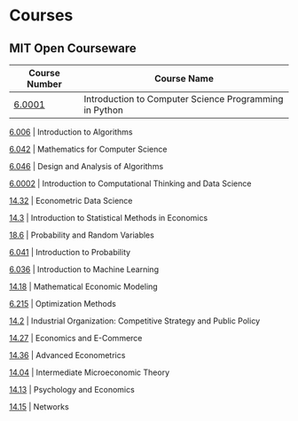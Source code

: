 # Courses

## MIT Open Courseware

Course Number | Course Name
--------------|------------
[6.0001](https://ocw.mit.edu/courses/electrical-engineering-and-computer-science/6-0001-introduction-to-computer-science-and-programming-in-python-fall-2016/) | Introduction to Computer Science Programming in Python

[6.006](https://ocw.mit.edu/courses/electrical-engineering-and-computer-science/6-006-introduction-to-algorithms-fall-2011/) | Introduction to Algorithms

[6.042](https://ocw.mit.edu/courses/electrical-engineering-and-computer-science/6-042j-mathematics-for-computer-science-spring-2015/) | Mathematics for Computer Science

[6.046](https://ocw.mit.edu/courses/electrical-engineering-and-computer-science/6-046j-design-and-analysis-of-algorithms-spring-2015/) | Design and Analysis of Algorithms

[6.0002](https://ocw.mit.edu/courses/electrical-engineering-and-computer-science/6-0002-introduction-to-computational-thinking-and-data-science-fall-2016/) | Introduction to Computational Thinking and Data Science

[14.32](https://ocw.mit.edu/courses/economics/14-32-econometrics-spring-2007/) | Econometric Data Science

[14.3](https://ocw.mit.edu/courses/economics/14-30-introduction-to-statistical-methods-in-economics-spring-2009/) | Introduction to Statistical Methods in Economics

[18.6](https://ocw.mit.edu/courses/mathematics/18-600-probability-and-random-variables-fall-2019) | Probability and Random Variables

[6.041](https://ocw.mit.edu/courses/electrical-engineering-and-computer-science/6-041-probabilistic-systems-analysis-and-applied-probability-fall-2010) | Introduction to Probability

[6.036](https://ocw.mit.edu/courses/electrical-engineering-and-computer-science/6-036-introduction-to-machine-learning-fall-2020) | Introduction to Machine Learning

[14.18](https://ocw.mit.edu/courses/economics/14-05-intermediate-macroeconomics-spring-2013) | Mathematical Economic Modeling

[6.215](https://ocw.mit.edu/courses/sloan-school-of-management/15-093j-optimization-methods-fall-2009) | Optimization Methods

[14.2](https://ocw.mit.edu/courses/economics/14-20-industrial-organization-and-public-policy-spring-2003) | Industrial Organization: Competitive Strategy and Public Policy

[14.27](https://ocw.mit.edu/courses/economics/14-27-economics-and-e-commerce-fall-2014) | Economics and E-Commerce

[14.36](https://ocw.mit.edu/courses/economics/14-387-applied-econometrics-mostly-harmless-big-data-fall-2014) | Advanced Econometrics

[14.04](https://ocw.mit.edu/courses/economics/14-12-economic-applications-of-game-theory-fall-2012) | Intermediate Microeconomic Theory

[14.13](https://ocw.mit.edu/courses/economics/14-13-economics-and-psychology-spring-2004) | Psychology and Economics

[14.15](https://ocw.mit.edu/courses/economics/14-16-strategy-and-information-spring-2016) | Networks